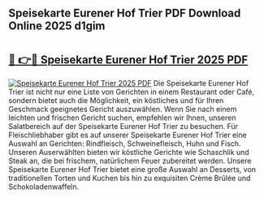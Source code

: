 ## Speisekarte Eurener Hof Trier PDF Download Online 2025 d1gim

# <h2><a href="http://gc7z6o.nevu.top/?p=Speisekarte+Eurener+Hof+Trier">🔗 👉🔴 Speisekarte Eurener Hof Trier 2025 PDF</a></h2>

[![Speisekarte Eurener Hof Trier 2025 PDF](https://i.imgur.com/dBaPXMq.png)](http://gc7z6o.nevu.top/?p=Speisekarte+Eurener+Hof+Trier)
Die Speisekarte Eurener Hof Trier ist nicht nur eine Liste von Gerichten in einem Restaurant oder Café, sondern bietet auch die Möglichkeit, ein köstliches und für Ihren Geschmack geeignetes Gericht auszuwählen. Wenn Sie nach einem leichten und frischen Gericht suchen, empfehlen wir Ihnen, unseren Salatbereich auf der Speisekarte Eurener Hof Trier zu besuchen. Für Fleischliebhaber gibt es auf unserer Speisekarte Eurener Hof Trier eine Auswahl an Gerichten: Rindfleisch, Schweinefleisch, Huhn und Fisch. Unseren Auserwählten bieten wir köstliche Gerichte wie Schaschlik und Steak an, die bei frischem, natürlichem Feuer zubereitet werden. Unsere Speisekarte Eurener Hof Trier bietet eine große Auswahl an Desserts, von traditionellen Torten und Kuchen bis hin zu exquisiten Crème Brûlée und Schokoladenwaffeln.
